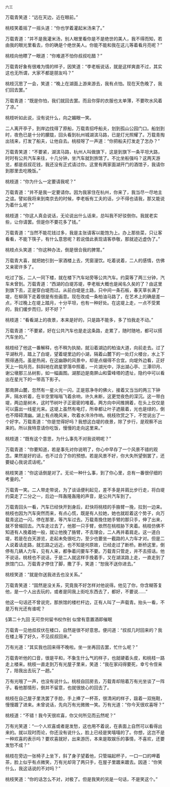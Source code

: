     六三 

   万载青笑道：“远在天边，近在眼前。”

   桃枝笑着摇了一摇头道：“你也学着灌起米汤来了。”

   万载青道：“并不是我灌米汤，别人眼里看你是不是绝世的美人，我不得而知，若由我的眼光里看去，你的确是个绝世美人。你能不能和我在这儿等着看月亮呢？”

   桃枝向他瞟了一眼道：“你难道不怕你叔叔吃醋？”

   万载青好象有很难为情的样子，因笑道：“李老板说话，就是这样爽直不过，其实这也无所谓，大家不都是朋友吗？”

   桃枝沉思了一会，笑道：“晚上在湖面上游来游去，我有点怕。现在天色晚了，我们回去罢。”

   万载青道：“既是你怕，我们就回去罢。而且你穿的衣服也太单薄，不要吹水风着了凉。”

   桃枝听如此说，没有说什么，向之媚眼一笑。

   二人离开亭子，到岸边找得了原船，万载青招呼船夫，划到孤山公园门口。船划到时，夜色已是十分的朦胧，回头看到杭州城湖滨马路，已是灯光照耀了。万载青掏出钱来，打发了船夫，让他自去。桃枝呀了一声道：“你把船夫打发走了怎办？”

   万载青笑道：“不要紧，湖滨马路，杭州人叫做旗下，这是到旗下一条平坦大路，时时有公共汽车来往，十几分钟，坐汽车就到旅馆了。不比坐船强吗？这两天游览，都是叔叔花钱，我还没有正式请过你。这里有两家面湖开门的酒馆子，我请你到那里去吃晚饭。”

   桃枝道：“你为什么一定要请我呢？”

   万载青道：“并不是我一定要请你。因为我家住在杭州，你来了，我当尽一尽地主之谊。譬如我将来到南京去的时候，李老板有工夫的话，少不得也请我，那又能说为着什么呢？”

   桃枝道：“你这人真会说话，无论说出什么话来，总叫我不好驳倒你。我就老实些，让你请罢。但是你不要花多了钱。”

   万载青道：“当然不能花钱过多，我是主张请客以能饱为上。办上那些菜，只让客看看，不能下筷子，有什么意思呢？若说借此表现请客恭敬，那就迹近虚伪了。”

   桃枝点头笑道：“你这种办法，倒是很合我的脾胃。”

   万载青大喜，就把她引到一家酒楼上去，凭窗漫饮。吃着说着，二人的感情，仿佛又亲密许多了。

   吃过了饭，二人一同下楼，就在楼下汽车站旁等公共汽车。约莫等了两三分钟，汽车未曾到。万载青道：“西湖的白堤苏堤，李老板大概也是闻名久矣的了？由这里到旗下去，正是穿白堤而过。从前白堤是土路，只中间一条石板，春天草长满了堤，在柳荫下走着很是有些画意。现在改成一条柏油马路了，在艺术上的确是差一点，不过晚上在堤上踏月，十分平坦，也有一种好处。在这堤上走，一点不受累的，我们缓步而归，好不好？”

   桃枝道：“看看湖上的夜景，本来是好的，只是路不能多，多了怕我走不动。”

   万载青道：“不要紧，好在公共汽车也是走这条路，走累了，随时随地，都可以搭汽车坐的。”

   桃枝经了他这一番解释，也不稍为执拗，就沿着湖边的柏油大道，向前走去。过了平湖秋月，踏上了白堤，望着堤里边的小湖，隔着山麓下的一处灯火楼台，水上下照得通亮。虽是热闹，在这幽静的风景中，却是点缀得不合宜。向堤外边看，正好天上一钩月亮，斜斜地在疏星寥落中照着，一片湖光中，浮出湖心亭、三潭印月、谢公墩那三丛树影，如一幅画图。湖那边是南屏山和雷峰塔的遗址，隐约中可以看出在星光下的一带高下影子。

   那南屏山麓，忽然有一星火光一闪，正是慈净寺的佛火，接着又当当的两三下钟声，隔水听着，在半空里嗡嗡飞着余响，许久未断，这更觉夜色的深沉。这一带白堤，两边是树木，这时节树叶子正密密的堆着。两方向中间推拥着，在头上仅仅是可以露出一线星光来。这堤上虽然有电灯，所幸都让叶子遮蔽着，光也是绿的，倒也不障碍清幽。湖上有点晚风来，吹着水泠泠作响。桃枝欣赏之下，不觉说出了一个好字。万载青道：“你是觉得好吗？我想这白堤的夜景，除了步行，是观察不出来的。所以我特意请你吃饭，慢慢的走向这里来。”

   桃枝道：“既有这个意思，为什么事先不对我说明呢？”

   万载青道：“你要知道，若是事先对你说明了，你心中早存了一个风景不错的观念。果然是好的话，也不过合了你的预想。若是风景不好，你大失所望倒罢了，还要疑心我说谎话呢。”

   桃枝笑道：“你这话倒是对了。无论一种什么事，到了你心里，总有一番很仔细的考量的。”

   万载青一笑。二人带走带说，为了谈话便利起见，差不多是并肩比步行走，将白堤约莫走了二分之一，后边一阵轰隆轰隆的声音，是公共汽车到了。

   万载青回头一看，汽车已经快开到身后，赶快将桃枝的手胳臂一挽，拉到一边来。桃枝也因为汽车突然而来，有点心慌，既是有人拉她，她也就趁着这个势子，向万载青这边一闪，停在那里，等汽车过去。万载青挽住她手臂的那只手，伸了出来，就不曾缩回去。汽车走过去了，他那一只手臂，依然在桃枝胁下夹着。桃枝仿佛不知道有人挽着她一般，就让他挽了胳臂，不去理会，二人再并着肩走。这一道白堤，若是在白天游览，走起未免很吃力，至少也要坐一截路的人力车才对。但是二人说着话走路，就忘路之远近，也不知是何原故，已经走过了断桥。断桥这里，倒停有几辆人力车，见有人来，都争着问要车不要。万载青只管走，并不去搭话。他不说话，桃枝也不说话，于是二人就这样手挽着手，又在湖滨路上走，一直走到了旅馆门口。万载青才停住了脚，撒了手，笑道：“恕我不送你进去。”

   桃枝笑道：“就是你送我进去也没关系。”

   万载青笑道：“固然是没关系，究竟我不好怎样对他说得。他见了你，你含糊答复他，是一个人出去玩的，或者是同我上街吃东西去了，都好，不要说……”

   他这一句话还不曾说完，那旅馆的楼栏杆边，正有人叫了一声载青。抬头一看，不是万有光还有谁呢？

   §第二十九回 无可奈何留书权作别 似曾有意置酒即催眠

   万载青一见他叔叔伏在楼口，自然是很不好意思。便问道：“叔叔几时回来的？我在楼上等了好久，不见叔叔回来。”

   万有光道：“其实我也回来得不晚啦。坐一坐再回去罢，忙什么呢？”

   万载青听他的口音，很是平和，不象生什么气的样子，也就硬着头皮，和桃枝一路走上楼来。桃枝一直走到万有光屋子里来，笑道：“我在家闷得要死，幸亏令侄来了，陪我出去玩了一趟。”

   万有光哦了一声，也没有说什么。桃枝自回房去，万载青却陪着万有光坐谈了一阵子。看他那情形，倒并不留意，也就很放心的回去了。

   桃枝在自己屋子里洗罢了手脸，手上捧了一杯茶，很清闲的样子，趿着一双拖鞋，慢慢踱了进来。未曾说话，先向万有光微微一笑。万有光道：“你今天很欢喜呀？”

   桃枝道：“不错！我今天很欢喜，你又何所见而云然呢？”

   万有光笑道：“一个人欢喜或者是发愁，这也用不着说，在表面上自然可以看得出来的。就以现时而论，你还没有说什么，脸上已经是笑嘻嘻的了。你想，这岂不是一种欢喜的表示吗？要欢喜就好，出来游历，本来是取娱乐的事情，不喜欢，还要发愁不成？”

   桃枝在旁边一张椅子上坐下，斜了身子望着他，只管端起杯子，一口一口的呷着茶，脸上似乎有点微笑，万有光却背了两只手，在屋子里踱来踱去。因道：“你笑什么，我这话说的不对吗？”

   桃枝笑道：“你的话怎么不对，对极了。但是我笑的另是一句话，不是笑这个。”

